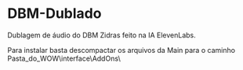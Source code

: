 # DBM-Dublado
Dublagem de áudio do DBM Zidras feito na IA ElevenLabs.

Para instalar basta descompactar os arquivos da Main para o caminho Pasta_do_WOW\interface\AddOns\
